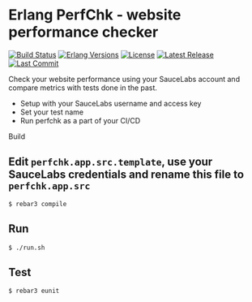 Erlang PerfChk - website performance checker
============================================

[![Build Status](https://travis-ci.com/paweldudzinski/perfchk.svg?branch=master)](https://travis-ci.com/paweldudzinski/perfchk)
[![Erlang Versions][erlang versions badge]][erlang]
[![License](https://img.shields.io/badge/License-Apache%202.0-9cf.svg)](https://opensource.org/licenses/Apache-2.0)
[![Latest Release][release badge]][release]
[![Last Commit][commit badge]][commit]

Check your website performance using your SauceLabs account and compare metrics with tests done in the past.
* Setup with your SauceLabs username and access key
* Set your test name
* Run perfchk as a part of your CI/CD

Build

Edit `perfchk.app.src.template`, use your SauceLabs credentials and rename this file to `perfchk.app.src`
-----

    $ rebar3 compile

Run
-----

    $ ./run.sh


Test
-----

    $ rebar3 eunit


<!-- Links (alphabetically) -->
[commit]: https://github.com/paweldudzinski/perfchk/commit/HEAD
[erlang]: http://www.erlang.org
[eunit stdout]: http://erlang.org/doc/apps/eunit/chapter.html#Running_EUnit
[release]: https://github.com/paweldudzinski/perfchk/releases/latest

<!-- Badges (alphabetically) -->
[commit badge]: https://img.shields.io/github/last-commit/paweldudzinski/perfchk.svg?style=flat-square
[erlang versions badge]: https://img.shields.io/badge/erlang-20.0%20to%2021.3-blue.svg?style=flat-square
[release badge]: https://img.shields.io/github/release/paweldudzinski/perfchk.svg?style=flat-square
